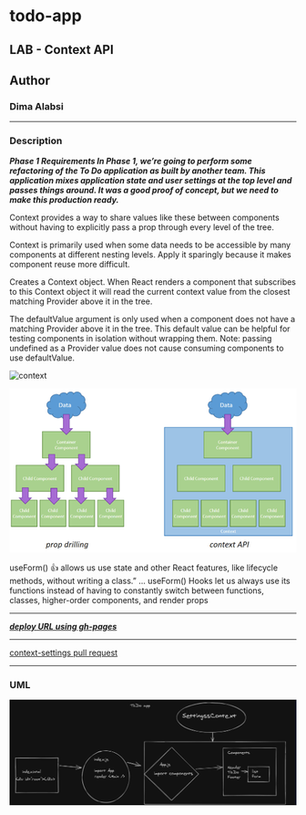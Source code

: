 # todo-app
## LAB - Context API

## Author 

### **Dima Alabsi**

-----------------------------------
### Description 


***Phase 1 Requirements
In Phase 1, we’re going to perform some refactoring of the To Do application as built by another team. This application mixes application state and user settings at the top level and passes things around. It was a good proof of concept, but we need to make this production ready.***


Context provides a way to share values like these between components without having to explicitly pass a prop through every level of the tree.

Context is primarily used when some data needs to be accessible by many components at different nesting levels. Apply it sparingly because it makes component reuse more difficult.

Creates a Context object. When React renders a component that subscribes to this Context object it will read the current context value from the closest matching Provider above it in the tree.

The defaultValue argument is only used when a component does not have a matching Provider above it in the tree. This default value can be helpful for testing components in isolation without wrapping them. Note: passing undefined as a Provider value does not cause consuming components to use defaultValue.




![context](https://dmitripavlutin.com/90649ae4bdf379c482ad24e0dd220bc4/react-context-3.svg)



![context2](UML/prop-drilling-v-context.png)


useForm() 👍
allows us use state and other React features, like lifecycle methods, without writing a class.” ...  useForm() Hooks let us always use its functions instead of having to constantly switch between functions, classes, higher-order components, and render props

----------------------------






***[deploy URL using gh-pages](https://dimaalabsi.github.io/todo-app/)***

---------------------------------------------
 [context-settings pull request](https://github.com/DimaAlabsi/todo-app/pull/2)






------------------

### UML

![uml](/UML/uml.png)
